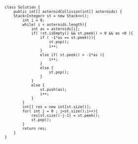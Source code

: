 ##
    class Solution {
        public int[] asteroidCollision(int[] asteroids) {
        Stack<Integer> st = new Stack<>();
            int i = 0;
            while( i < asteroids.length){
                int as = asteroids[i];
                if( !st.isEmpty() && st.peek() > 0 && as <0 ){
                    if ( -1*as == st.peek()){
                        st.pop();
                        i++;
                    }
                    else if( st.peek() > -1*as ){
                        i++;
                    }
                    else {
                        st.pop();
                    }
                }
                else {
                    st.push(as);
                    i++;
                }
            }
            int[] res = new int[st.size()];
            for( int j = 0 ; j<st.size();i++){
                res[st.size()-j-1] = st.peek();
                st.pop();
            }
            return res;
        }
    }   